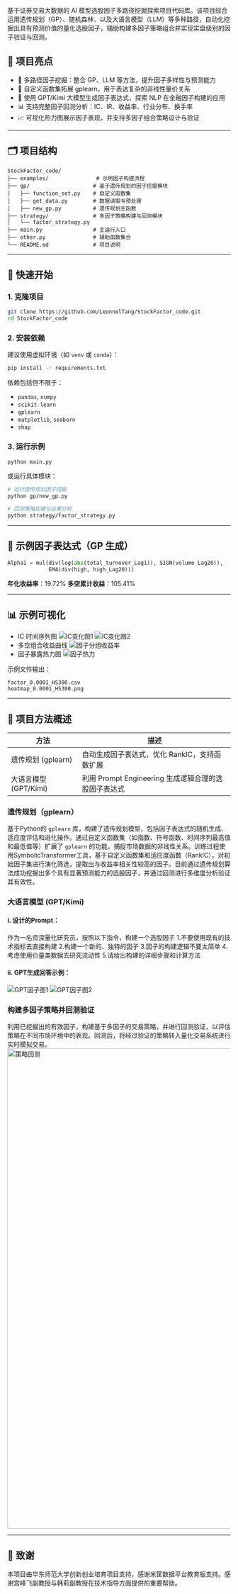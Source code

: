 

基于证券交易大数据的 AI 模型选股因子多路径挖掘探索项目代码库。该项目综合运用遗传规划（GP）、随机森林、以及大语言模型（LLM）等多种路径，自动化挖掘出具有预测价值的量化选股因子，辅助构建多因子策略组合并实现实盘级别的因子验证与回测。

## 📌 项目亮点

* 🧠 多路径因子挖掘：整合 GP、LLM 等方法，提升因子多样性与预测能力
* 🧮 自定义函数集拓展 gplearn，用于表达复杂的非线性量价关系
* 🤖 使用 GPT/Kimi 大模型生成因子表达式，探索 NLP 在金融因子构建的应用
* 📊 支持完整因子回测分析：IC、IR、收益率、行业分布、换手率
* 📈 可视化热力图展示因子表现，并支持多因子组合策略设计与验证

---

## 🗂️ 项目结构

```
StockFactor_code/
├── examples/               # 示例因子构建流程
├── gp/                    # 基于遗传规划的因子挖掘模块
│   ├── function_set.py    # 自定义函数集
│   ├── get_data.py        # 数据读取与预处理
│   ├── new_gp.py          # 遗传规划主函数
├── strategy/              # 多因子策略构建与回测模块
│   └── factor_strategy.py
├── main.py                # 主运行入口
├── other.py               # 辅助函数集合
└── README.md              # 项目说明
```

---

## 🚀 快速开始

### 1. 克隆项目

```bash
git clone https://github.com/LeonnelTang/StockFactor_code.git
cd StockFactor_code
```

### 2. 安装依赖

建议使用虚拟环境（如 `venv` 或 `conda`）：

```bash
pip install -r requirements.txt
```

依赖包括但不限于：

* `pandas`, `numpy`
* `scikit-learn`
* `gplearn`
* `matplotlib`, `seaborn`
* `shap`

### 3. 运行示例

```bash
python main.py
```

或运行具体模块：

```bash
# 运行遗传规划因子挖掘
python gp/new_gp.py

# 回测策略构建与结果分析
python strategy/factor_strategy.py
```

---

## 📘 示例因子表达式（GP 生成）

```python
Alpha1 = mul(div(log(abs(total_turnover_Lag1)), SIGN(volume_Lag20)),
             EMA(div(high, high_Lag20)))
```

**年化收益率**：19.72%
**多空累计收益**：105.41%

---

## 📊 示例可视化

* IC 时间序列图
  ![IC变化图1](images/因子IC分析.png)
  ![IC变化图2](images/因子IC分析2.png)
* 多空组合收益曲线
  ![因子分组收益率](images/因子收益率分析.png)
* 因子暴露热力图
  ![因子热力](https://github.com/user-attachments/assets/2e90b30f-ecfe-4ea3-b2dc-f04ac3e19693)



示例文件输出：

```
factor_0.0001_HS300.csv
heatmap_0.0001_HS300.png
```

---

## 🧠 项目方法概述

| 方法               | 描述                                   |
| ---------------- | ------------------------------------ |
| 遗传规划 (gplearn)   | 自动生成因子表达式，优化 RankIC，支持函数扩展           |
| 大语言模型 (GPT/Kimi) | 利用 Prompt Engineering 生成逻辑合理的选股因子表达式 |

### 遗传规划（gplearn）
基于Python的 `gplearn` 库，构建了遗传规划模型，包括因子表达式的随机生成、适应度评估和进化操作。通过自定义函数集（如指数、符号函数、时间序列最高值和最低值等）扩展了 `gplearn` 的功能，捕捉市场数据的非线性关系。训练过程使用SymbolicTransformer工具，基于自定义函数集和适应度函数（RankIC），对初始因子集进行演化筛选，提取出与收益率相关性较高的因子。目前通过遗传规划算法成功挖掘出多个具有显著预测能力的选股因子，并通过回测进行多维度分析验证其有效性。

### 大语言模型 (GPT/Kimi)
#### i. 设计的Prompt：
作为一名资深量化研究员，按照以下指令，构建一个选股因子
1.不要使用现有的技术指标去直接构建
2.构建一个新的、独特的因子
3.因子的构建逻辑不要太简单
4.考虑使用价量类数据去研究流动性
5.请给出构建的详细步骤和计算方法

#### ii. GPT生成回答示例：
![GPT因子图1](images/gpt1.png)
![GPT因子图2](images/gpt2.png)

### 构建多因子策略并回测验证
利用已挖掘出的有效因子，构建基于多因子的交易策略，并进行回测验证，以评估策略在不同市场环境中的表现。回测后，将经过验证的策略转入量化交易系统进行实时模拟交易。
<img width="1084" alt="策略回测" src="https://github.com/user-attachments/assets/1a6eaa4d-941e-4615-9969-cfe34b295dd0" />




---

## 🤝 致谢

本项目由华东师范大学创新创业培育项目支持，感谢米筐数据平台教育版支持。感谢宫峰飞副教授与韩莉副教授在技术指导方面提供的重要帮助。

